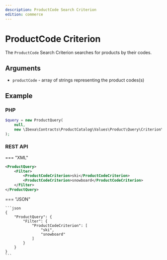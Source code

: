 ```yaml
---
description: ProductCode Search Criterion
edition: commerce
---
```


# ProductCode Criterion

The `ProductCode` Search Criterion searches for products by their codes.

## Arguments

- `productCode` - array of strings representing the product codes(s)

## Example

### PHP

``` php
$query = new ProductQuery(
    null,
    new \Ibexa\Contracts\ProductCatalog\Values\Product\Query\Criterion\ProductCode(['ergo_desk', 'alter_desk'])
);
```

### REST API

=== "XML"

```xml
<ProductQuery>
    <Filter>
        <ProductCodeCriterion>ski</ProductCodeCriterion>
        <ProductCodeCriterion>snowboard</ProductCodeCriterion>
    </Filter>
</ProductQuery>
```

=== "JSON"

    ```json
    {
        "ProductQuery": {
            "Filter": {
                "ProductCodeCriterion": [
                    "ski",
                    "snowboard"
                ]
            }
        }
    }
    ```